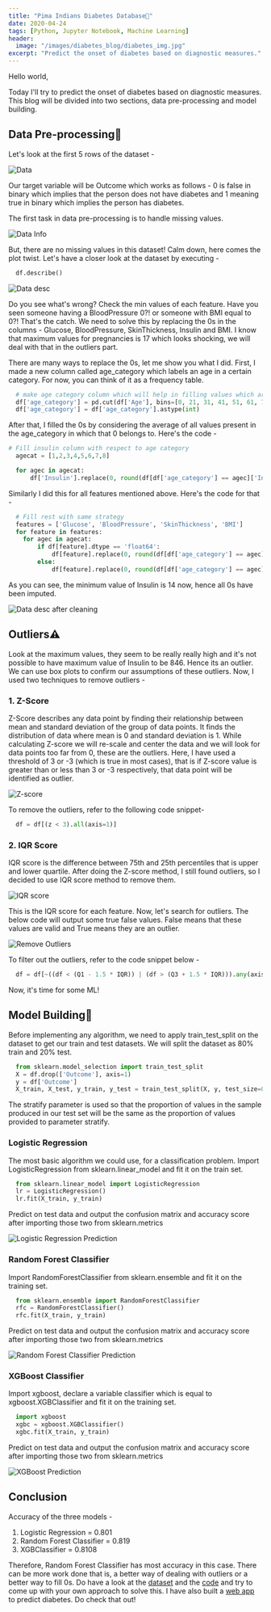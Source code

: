 ```yaml
---
title: "Pima Indians Diabetes Database💉"
date: 2020-04-24
tags: [Python, Jupyter Notebook, Machine Learning]
header:
  image: "/images/diabetes_blog/diabetes_img.jpg"
excerpt: "Predict the onset of diabetes based on diagnostic measures."
---
```

Hello world,

Today I'll try to predict the onset of diabetes based on diagnostic measures. This blog will be divided into two sections, data pre-processing and model building.

## Data Pre-processing🔧

Let's look at the first 5 rows of the dataset -

<img src="{{ site.url }}{{ site.baseurl }}/images/diabetes_blog/data.PNG" alt="Data">

Our target variable will be Outcome which works as follows - 0 is false in binary which implies that the person does not have diabetes and 1 meaning true in binary which implies the person has diabetes.

The first task in data pre-processing is to handle missing values.

<img src="{{ site.url }}{{ site.baseurl }}/images/diabetes_blog/info.PNG" alt="Data Info">

But, there are no missing values in this dataset! Calm down, here comes the plot twist. Let's have a closer look at the dataset by executing -

```python
  df.describe()
```
<img src="{{ site.url }}{{ site.baseurl }}/images/diabetes_blog/describe.PNG" alt="Data desc">

Do you see what's wrong? Check the min values of each feature. Have you seen someone having a BloodPressure 0?! or someone with BMI equal to 0?! That's the catch. We need to solve this by replacing the 0s in the columns - Glucose, BloodPressure, SkinThickness, Insulin and BMI. I know that maximum values for pregnancies is 17 which looks shocking, we will deal with that in the outliers part.

There are many ways to replace the 0s, let me show you what I did. First, I made a new column called age_category which labels an age in a certain category. For now, you can think of it as a frequency table.

```python
  # make age category column which will help in filling values which are 0
  df['age_category'] = pd.cut(df['Age'], bins=[0, 21, 31, 41, 51, 61, 71, 81, np.inf], labels=[1,2,3,4,5,6,7,8])
  df['age_category'] = df['age_category'].astype(int)
```
After that, I filled the 0s by considering the average of all values present in the age_category in which that 0 belongs to. Here's the code -

```python
# Fill insulin column with respect to age category
  agecat = [1,2,3,4,5,6,7,8]

  for agec in agecat:
      df['Insulin'].replace(0, round(df[df['age_category'] == agec]['Insulin'].mean(), 0), inplace=True)
```
Similarly I did this for all features mentioned above. Here's the code for that -

```python
  # Fill rest with same strategy
  features = ['Glucose', 'BloodPressure', 'SkinThickness', 'BMI']
  for feature in features:
    for agec in agecat:
        if df[feature].dtype == 'float64':
            df[feature].replace(0, round(df[df['age_category'] == agec][feature].mean(), 1), inplace=True)
        else:
            df[feature].replace(0, round(df[df['age_category'] == agec][feature].mean(), 0), inplace=True)
```
As you can see, the minimum value of Insulin is 14 now, hence all 0s have been imputed.

<img src="{{ site.url }}{{ site.baseurl }}/images/diabetes_blog/desc.PNG" alt="Data desc after cleaning">

## Outliers⚠️

Look at the maximum values, they seem to be really really high and it's not possible to have maximum value of Insulin to be 846. Hence its an outlier. We can use box plots to confirm our assumptions of these outliers. Now, I used two techniques to remove outliers -

### 1. Z-Score

Z-Score describes any data point by finding their relationship between mean and standard deviation of the group of data points. It finds the distribution of data where mean is 0 and standard deviation is 1. While calculating Z-score we will re-scale and center the data and we will look for data points too far from 0, these are the outliers. Here, I have used a threshold of 3 or -3 (which is true in most cases), that is if Z-score value is greater than or less than 3 or -3 respectively, that data point will be identified as outlier.

<img src="{{ site.url }}{{ site.baseurl }}/images/diabetes_blog/z-score.PNG" alt="Z-score">

To remove the outliers, refer to the following code snippet-

```python
  df = df[(z < 3).all(axis=1)]
```

### 2. IQR Score

IQR score is the difference between 75th and 25th percentiles that is upper and lower quartile. After doing the Z-score method, I still found outliers, so I decided to use IQR score method to remove them.

<img src="{{ site.url }}{{ site.baseurl }}/images/diabetes_blog/iqr_score.PNG" alt="IQR score">

This is the IQR score for each feature. Now, let's search for outliers. The below code will output some true false values. False means that these values are valid and True means they are an outlier.

<img src="{{ site.url }}{{ site.baseurl }}/images/diabetes_blog/remove_out_iqr.PNG" alt="Remove Outliers">

To filter out the outliers, refer to the code snippet below -

```python
  df = df[~((df < (Q1 - 1.5 * IQR)) | (df > (Q3 + 1.5 * IQR))).any(axis=1)]
```
Now, it's time for some ML!

## Model Building🚥

Before implementing any algorithm, we need to apply train_test_split on the dataset to get our train and test datasets. We will split the dataset as 80% train and 20% test.

```python
  from sklearn.model_selection import train_test_split
  X = df.drop(['Outcome'], axis=1)
  y = df['Outcome']
  X_train, X_test, y_train, y_test = train_test_split(X, y, test_size=0.2, random_state=42, stratify=y)
```
The stratify parameter is used so that the proportion of values in the sample produced in our test set will be the same as the proportion of values provided to parameter stratify.

### Logistic Regression

The most basic algorithm we could use, for a classification problem. Import LogisticRegression from sklearn.linear_model and fit it on the train set.

```python
  from sklearn.linear_model import LogisticRegression
  lr = LogisticRegression()
  lr.fit(X_train, y_train)
```
Predict on test data and output the confusion matrix and accuracy score after importing those two from sklearn.metrics

<img src="{{ site.url }}{{ site.baseurl }}/images/diabetes_blog/lr_predict.PNG" alt="Logistic Regression Prediction">

### Random Forest Classifier

Import RandomForestClassifier from sklearn.ensemble and fit it on the training set.

```python
  from sklearn.ensemble import RandomForestClassifier
  rfc = RandomForestClassifier()
  rfc.fit(X_train, y_train)
```
Predict on test data and output the confusion matrix and accuracy score after importing those two from sklearn.metrics

<img src="{{ site.url }}{{ site.baseurl }}/images/diabetes_blog/rfc_predict.PNG" alt="Random Forest Classifier Prediction">

### XGBoost Classifier

Import xgboost, declare a variable classifier which is equal to xgboost.XGBClassifier and fit it on the training set.

```python
  import xgboost
  xgbc = xgboost.XGBClassifier()
  xgbc.fit(X_train, y_train)
```
Predict on test data and output the confusion matrix and accuracy score after importing those two from sklearn.metrics

<img src="{{ site.url }}{{ site.baseurl }}/images/diabetes_blog/xgb_predict.PNG" alt="XGBoost Prediction">

## Conclusion

Accuracy of the three models -
1. Logistic Regression = 0.801
2. Random Forest Classifier = 0.819
3. XGBClassifier = 0.8108

Therefore, Random Forest Classifier has most accuracy in this case. There can be more work done that is, a better way of dealing with outliers or a better way to fill 0s. Do have a look at the [dataset](https://www.kaggle.com/uciml/pima-indians-diabetes-database) and the [code](https://github.com/devanshu125/PIMA-Indians-Diabetes-Database) and try to come up with your own approach to solve this. I have also built a [web app](https://pima-diabetes-predictor.herokuapp.com/) to predict diabetes. Do check that out!
